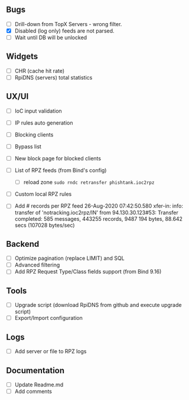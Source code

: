 ## Bugs
 - [ ] Drill-down from TopX Servers - wrong filter.
 - [x] Disabled (log only) feeds are not parsed.
 - [ ] Wait until DB will be unlocked

## Widgets
 - [ ] CHR (cache hit rate)
 - [ ] RpiDNS (servers) total statistics

## UX/UI
 - [ ] IoC input validation
 - [ ] IP rules auto generation
 - [ ] Blocking clients
 - [ ] Bypass list
 - [ ] New block page for blocked clients
 - [ ] List of RPZ feeds (from Bind's config)
   - [ ] reload zone ```sudo rndc retransfer phishtank.ioc2rpz```
 - [ ] Custom local RPZ rules

 - [ ] Add # records per RPZ feed
 26-Aug-2020 07:42:50.580 xfer-in: info: transfer of 'notracking.ioc2rpz/IN' from 94.130.30.123#53: Transfer completed: 585 messages, 443255 records, 9487
 194 bytes, 88.642 secs (107028 bytes/sec)

## Backend
 - [ ] Optimize pagination (replace LIMIT) and SQL
 - [ ] Advanced filtering
 - [ ] Add RPZ Request Type/Class fields support (from Bind 9.16)

## Tools
 - [ ] Upgrade script (download RpiDNS from github and execute upgrade script)
 - [ ] Export/Import configuration

## Logs
 - [ ] Add server or file to RPZ logs

## Documentation
 - [ ] Update Readme.md
 - [ ] Add comments
